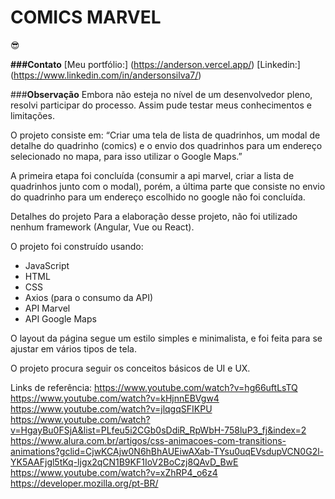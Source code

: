 <h1>COMICS MARVEL</h1> 😎

**###Contato**
[Meu portfólio:] (https://anderson.vercel.app/)
[Linkedin:] (https://www.linkedin.com/in/andersonsilva7/)


###**Observação**
Embora não esteja no nível de um desenvolvedor pleno, resolvi participar do processo. Assim pude testar meus conhecimentos e limitações.

O projeto consiste em: “Criar uma tela de lista de quadrinhos, um modal de detalhe do quadrinho (comics) e o envio dos quadrinhos para um endereço selecionado no mapa, para isso utilizar o Google Maps.”

A primeira etapa foi concluída (consumir a api marvel, criar a lista de quadrinhos junto com o modal), porém, a última parte que consiste no envio do quadrinho para um endereço escolhido no google não foi concluída.

Detalhes do projeto
Para a elaboração desse projeto, não foi utilizado nenhum framework (Angular, Vue ou React). 

O projeto foi construído usando:
- JavaScript
- HTML
- CSS
- Axios (para o consumo da API)
- API Marvel
- API Google Maps

O layout da página segue um estilo simples e minimalista, e foi feita para se ajustar em vários tipos de tela.

O projeto procura seguir os conceitos básicos de UI e UX.

Links de referência:
https://www.youtube.com/watch?v=hg66uftLsTQ
https://www.youtube.com/watch?v=kHjnnEBVgw4
https://www.youtube.com/watch?v=jlqgqSFIKPU
https://www.youtube.com/watch?v=HgayBu0FSjA&list=PLfeu5i2CGb0sDdiR_RpWbH-758luP3_fj&index=2
https://www.alura.com.br/artigos/css-animacoes-com-transitions-animations?gclid=CjwKCAjw0N6hBhAUEiwAXab-TYsu0uqEVsdupVCN0G2l-YK5AAFjgl5tKq-ljgx2qCN1B9KF1IoV2BoCzj8QAvD_BwE
https://www.youtube.com/watch?v=xZhRP4_o6z4
https://developer.mozilla.org/pt-BR/
